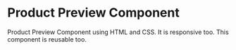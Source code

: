 # Product Preview Component

Product Preview Component using HTML and CSS. It is responsive too.
This component is reusable too.
